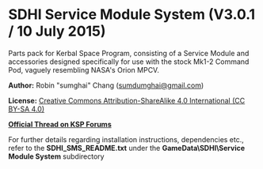 # SDHI Service Module System (V3.0.1 / 10 July 2015)
Parts pack for Kerbal Space Program, consisting of a Service Module and accessories designed specifically for use with the stock Mk1-2 Command Pod, vaguely resembling NASA's Orion MPCV.

**Author:** Robin "sumghai" Chang (sumdumghai@gmail.com)

**License:** [Creative Commons Attribution-ShareAlike 4.0 International (CC BY-SA 4.0)](http://www.creativecommons.org/licenses/by-sa/4.0/)

[**Official Thread on KSP Forums**](http://forum.kerbalspaceprogram.com/threads/52362-0-21-Sum-Dum-Heavy-Industries-Service-Module-System-%28V1-0%29)

For further details regarding installation instructions, dependencies etc., refer to the **SDHI\_SMS\_README.txt** under the **GameData\SDHI\Service Module System** subdirectory

